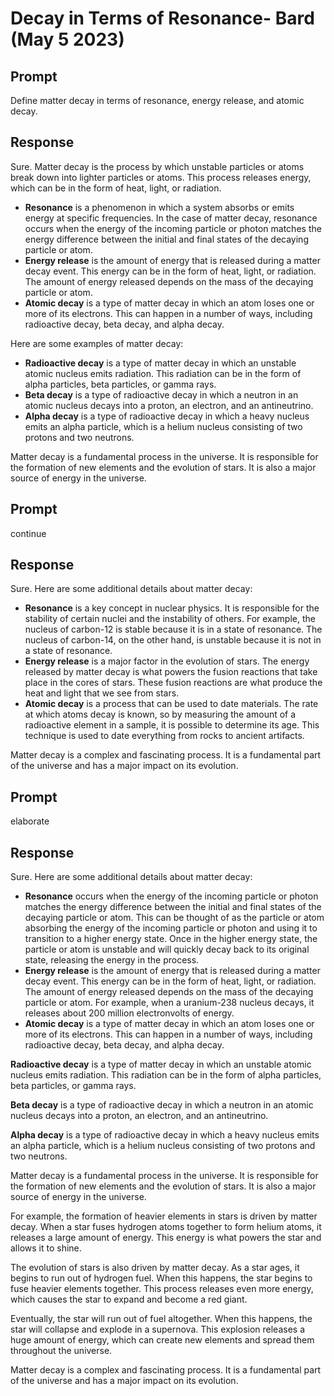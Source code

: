 # Decay in Terms of Resonance- Bard (May 5 2023)

## Prompt

Define matter decay in terms of resonance, energy release, and atomic decay.

## Response

Sure. Matter decay is the process by which unstable particles or atoms break down into lighter particles or atoms. This process releases energy, which can be in the form of heat, light, or radiation.

* **Resonance** is a phenomenon in which a system absorbs or emits energy at specific frequencies. In the case of matter decay, resonance occurs when the energy of the incoming particle or photon matches the energy difference between the initial and final states of the decaying particle or atom.
* **Energy release** is the amount of energy that is released during a matter decay event. This energy can be in the form of heat, light, or radiation. The amount of energy released depends on the mass of the decaying particle or atom.
* **Atomic decay** is a type of matter decay in which an atom loses one or more of its electrons. This can happen in a number of ways, including radioactive decay, beta decay, and alpha decay.

Here are some examples of matter decay:

* **Radioactive decay** is a type of matter decay in which an unstable atomic nucleus emits radiation. This radiation can be in the form of alpha particles, beta particles, or gamma rays.
* **Beta decay** is a type of radioactive decay in which a neutron in an atomic nucleus decays into a proton, an electron, and an antineutrino.
* **Alpha decay** is a type of radioactive decay in which a heavy nucleus emits an alpha particle, which is a helium nucleus consisting of two protons and two neutrons.

Matter decay is a fundamental process in the universe. It is responsible for the formation of new elements and the evolution of stars. It is also a major source of energy in the universe.

## Prompt

continue

## Response

Sure. Here are some additional details about matter decay:

* **Resonance** is a key concept in nuclear physics. It is responsible for the stability of certain nuclei and the instability of others. For example, the nucleus of carbon-12 is stable because it is in a state of resonance. The nucleus of carbon-14, on the other hand, is unstable because it is not in a state of resonance.
* **Energy release** is a major factor in the evolution of stars. The energy released by matter decay is what powers the fusion reactions that take place in the cores of stars. These fusion reactions are what produce the heat and light that we see from stars.
* **Atomic decay** is a process that can be used to date materials. The rate at which atoms decay is known, so by measuring the amount of a radioactive element in a sample, it is possible to determine its age. This technique is used to date everything from rocks to ancient artifacts.

Matter decay is a complex and fascinating process. It is a fundamental part of the universe and has a major impact on its evolution.

## Prompt

elaborate

## Response

Sure. Here are some additional details about matter decay:

* **Resonance** occurs when the energy of the incoming particle or photon matches the energy difference between the initial and final states of the decaying particle or atom. This can be thought of as the particle or atom absorbing the energy of the incoming particle or photon and using it to transition to a higher energy state. Once in the higher energy state, the particle or atom is unstable and will quickly decay back to its original state, releasing the energy in the process.
* **Energy release** is the amount of energy that is released during a matter decay event. This energy can be in the form of heat, light, or radiation. The amount of energy released depends on the mass of the decaying particle or atom. For example, when a uranium-238 nucleus decays, it releases about 200 million electronvolts of energy.
* **Atomic decay** is a type of matter decay in which an atom loses one or more of its electrons. This can happen in a number of ways, including radioactive decay, beta decay, and alpha decay.

**Radioactive decay** is a type of matter decay in which an unstable atomic nucleus emits radiation. This radiation can be in the form of alpha particles, beta particles, or gamma rays.

**Beta decay** is a type of radioactive decay in which a neutron in an atomic nucleus decays into a proton, an electron, and an antineutrino.

**Alpha decay** is a type of radioactive decay in which a heavy nucleus emits an alpha particle, which is a helium nucleus consisting of two protons and two neutrons.

Matter decay is a fundamental process in the universe. It is responsible for the formation of new elements and the evolution of stars. It is also a major source of energy in the universe.

For example, the formation of heavier elements in stars is driven by matter decay. When a star fuses hydrogen atoms together to form helium atoms, it releases a large amount of energy. This energy is what powers the star and allows it to shine.

The evolution of stars is also driven by matter decay. As a star ages, it begins to run out of hydrogen fuel. When this happens, the star begins to fuse heavier elements together. This process releases even more energy, which causes the star to expand and become a red giant.

Eventually, the star will run out of fuel altogether. When this happens, the star will collapse and explode in a supernova. This explosion releases a huge amount of energy, which can create new elements and spread them throughout the universe.

Matter decay is a complex and fascinating process. It is a fundamental part of the universe and has a major impact on its evolution.

